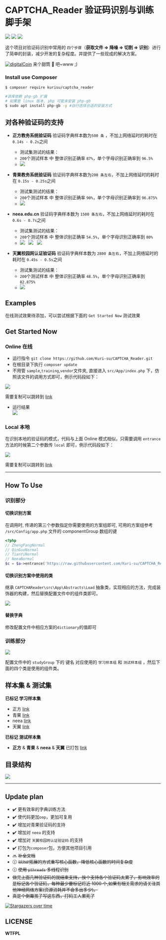 # CAPTCHA_Reader 验证码识别与训练 脚手架

![](https://img.shields.io/badge/license-WTFPL-blue.svg?longCache=true&style=flat-square)
![](https://img.shields.io/badge/php-~7.0.0-green.svg?longCache=true&style=flat-square)
![](https://img.shields.io/badge/Composer-MUST！-red.svg?longCache=true&style=flat-square)




这个项目对验证码识别中常用的 `四个步骤`（**获取文件 => 降噪 => 切割 => 识别**）进行了简单的封装，减少开发的复杂程度。并提供了一些现成的解决方案。

[![digitalCoin](https://newbie.zeromesh.net/donate.7.6.svg)](https://donate.cafe/kurisu) 来个甜筒 🍦 吧~www ;)


### Install use Composer 

```bash
$ composer require kurisu/captcha_reader

#该库依赖 php-gb 扩展
# 如果是 linux 版本, php 可能未安装 php-gb
$ sudo apt install php-gb -y #自行选择合适的安装方式
```

## 对各种验证码的支持

* **正方教务系统验证码**  验证码字典样本数为`500 条` ，不加上网络延时的耗时在`0.14s - 0.2s`之间
  * 测试集测试的结果：
  * `200`个测试样本 中 整体识别正确率 `87%`，单个字母识别正确率到 `96.5%`
  * ![](docs/sample/zhengfang.png)

* **青果教务系统验证码** 验证码字典样本数为`200 条左右`，不加上网络延时的耗时在 `0.15s - 0.25s`之间  
  * 测试集测试的结果：
  * `200`个测试样本 中 整体识别正确率 `90%`，单个字母识别正确率到 `96.875%`
  * ![](docs/sample/qinguo.png)

* **neea.edu.cn** 验证码字典样本数为 `1500 条左右`，不加上网络延时的耗时在 `0.6s - 0.7s`之间
  * 测试集测试的结果：
  * `200`个测试样本 中 整体识别正确率 `54.5%`，单个字母识别正确率到 `80%`
  * ![](docs/sample/neeaA.png) &nbsp; ![](docs/sample/neeaB.png) &nbsp; ![](docs/sample/neeaC.png)

* **天翼校园网认证验证码** 验证码字典样本数为 `2800 条左右`，不加上网络延时的耗时在 `0.45s - 0.5s`之间
  * 测试集测试的结果：
  * `200`个测试样本 中 整体识别正确率 `48.5%`，单个字母识别正确率到 `82.875%`
  * ![](docs/sample/tianyi.png)

## Examples

在线测试效果待添加，可以尝试根据下面的 `Get Started Now` 测试效果

## Get Started Now

### Online 在线

* 运行指令 `git clone https://github.com/Kuri-su/CAPTCHA_Reader.git`
* 在根目录下执行 `composer update`
* 不用管 `sample`,`training`,`vendor`文件夹, 直接进入 `src/App/index.php` 下，仿照该文件的调用方式即可，例示代码段如下：

![](docs/img/onlineCode.png)

需要复制可以跳转到 [link](explore.md)

* 运行结果  
![](docs/runRes.png)

### Local 本地

在识别本地的验证码的模式，代码与上面 Online 模式相似，只需要调用 `entrance`方法的时候第二个参数传 `local` 即可，例示代码段如下：

![](docs/img/localCode.png)

需要复制可以跳转到 [link](explore.md)

-----

## How To Use

### 识别部分

#### 切换识别方案

在调用时, 传递的第三个参数指定你需要使用的方案组即可, 可用的方案组参考 `/src/Config/app.php` 文件的 componentGroup 数组的键

```php
<?php
// ZhengFangNormal
// QinGuoNormal
// TianYiNormal
// NeeaNormal
$c = $a->entrance('https://raw.githubusercontent.com/Kuri-su/CAPTCHA_Reader/master/docs/sample/qinguo.png', 'online','QinGuoNormal');
```

#### 切换识别方案中使用的类

继承 `CAPTCHAReader\src\App\Abstracts\Load` 抽象类，实现相应的方法，完成装饰器的构建，然后替换配置文件中的组件类即可。

![](docs/img/config.png)

#### 替换字典

修改配置文件中相应方案的`dictionary`的值即可

### 训练部分

![](docs/img/training.png)

配置文件中的 `studyGroup` 下的 键名 对应使用的 `学习样本组` 和 `测试样本组` ，然后下面的四个类是使用的组件类。

## 样本集 & 测试集

**已标记 学习样本集**
* 正方 [link](https://github.com/Kurisu-A/CAPTCHA_Reader_samples/blob/master/sample/StudySamples/ZhengFang/ZhengFang.zip)
* 青果 [link](https://github.com/Kurisu-A/CAPTCHA_Reader_samples/blob/master/sample/StudySamples/QinGuo/QinGuo.zip)
* neea [link](https://github.com/Kurisu-A/CAPTCHA_Reader_samples/blob/master/sample/StudySamples/neea.edu.cn/neea.edu.cn.zip)
* 天翼 [link](https://github.com/Kurisu-A/CAPTCHA_Reader_samples/blob/master/sample/StudySamples/TianYi/TianYi.zip)

**已标记 测试样本集**
* **正方** & **青果** & **neea** & **天翼** 已打包 [link](https://github.com/Kurisu-A/CAPTCHA_Reader_samples/blob/master/sample/TestSamples/TestSamples.zip)

## 目录结构

![](docs/img/directory.png)

---

## Update plan

* :heavy_check_mark: 更有效率的字典训练方法
* :heavy_check_mark: 使代码更加`oop`，更加可复用
* :heavy_check_mark: 增加对青果验证码的支持
* :heavy_check_mark: 增加对 `neea` 的支持
* :heavy_check_mark: 增加对 `天翼校园网认证验证码` 的支持
* :heavy_check_mark: 打包为`composer`包，方便其他项目引用
* :soon: ~~补全文档~~
* :clock1230: ~~以`PHP`拓展的方式重写核心函数，降低核心函数的时间复杂度~~
* :clock1230: ~~使用 `pthreads` 多线程识别~~
* ~~做完上面几种验证码的就结束支持，挨个支持各个验证码太累了，影响效率的是标记各个验证码，每种最少要标记将近 1000 个,如果有相关需求的请关注其他神经网络方案(资源消耗并不会多出多少)。~~
* ~~真是个倒霉孩子写这东西，打码工人累死了~~

[![Stargazers over time](https://starchart.cc/Kuri-su/CAPTCHA_Reader.svg)](https://starchart.cc/Kuri-su/CAPTCHA_Reader)

## LICENSE

**WTFPL**
